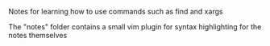 Notes for learning how to use commands such as find and xargs

The "notes" folder contains a small vim plugin for syntax highlighting for the notes themselves
